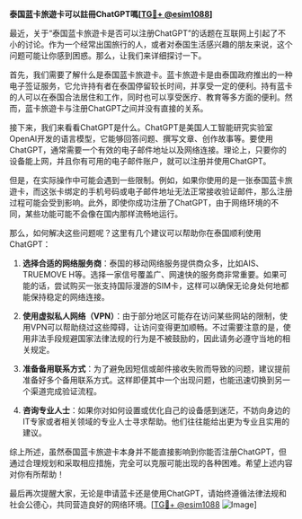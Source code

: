 **泰国蓝卡旅遊卡可以註冊ChatGPT嗎[[TG💪+ @esim1088](https://t.me/s/esim1088)]**

最近，关于“泰国蓝卡旅遊卡是否可以注册ChatGPT”的话题在互联网上引起了不小的讨论。作为一个经常出国旅行的人，或者对泰国生活感兴趣的朋友来说，这个问题可能让你感到困惑。那么，让我们来详细探讨一下。

首先，我们需要了解什么是泰国蓝卡旅遊卡。蓝卡旅遊卡是由泰国政府推出的一种电子签证服务，它允许持有者在泰国停留较长时间，并享受一定的便利。持有蓝卡的人可以在泰国合法居住和工作，同时也可以享受医疗、教育等多方面的便利。然而，蓝卡旅遊卡与注册ChatGPT之间并没有直接的关系。

接下来，我们来看看ChatGPT是什么。ChatGPT是美国人工智能研究实验室OpenAI开发的语言模型，它能够回答问题、撰写文章、创作故事等。要使用ChatGPT，通常需要一个有效的电子邮件地址以及网络连接。理论上，只要你的设备能上网，并且你有可用的电子邮件账户，就可以注册并使用ChatGPT。

但是，在实际操作中可能会遇到一些限制。例如，如果你使用的是一张泰国蓝卡旅遊卡，而这张卡绑定的手机号码或电子邮件地址无法正常接收验证邮件，那么注册过程可能会受到影响。此外，即使你成功注册了ChatGPT，由于网络环境的不同，某些功能可能不会像在国内那样流畅地运行。

那么，如何解决这些问题呢？这里有几个建议可以帮助你在泰国顺利使用ChatGPT：

1. **选择合适的网络服务商**：泰国的移动网络服务提供商众多，比如AIS、TRUEMOVE H等。选择一家信号覆盖广、网速快的服务商非常重要。如果可能的话，尝试购买一张支持国际漫游的SIM卡，这样可以确保无论身处何地都能保持稳定的网络连接。

2. **使用虚拟私人网络（VPN）**：由于部分地区可能存在访问某些网站的限制，使用VPN可以帮助绕过这些障碍，让访问变得更加顺畅。不过需要注意的是，使用非法手段规避国家法律法规的行为是不被鼓励的，因此请务必遵守当地的相关规定。

3. **准备备用联系方式**：为了避免因短信或邮件接收失败而导致的问题，建议提前准备好多个备用联系方式。这样即便其中一个出现问题，也能迅速切换到另一个渠道完成验证流程。

4. **咨询专业人士**：如果你对如何设置或优化自己的设备感到迷茫，不妨向身边的IT专家或者相关领域的专业人士寻求帮助。他们往往能给出更为专业且实用的建议。

综上所述，虽然泰国蓝卡旅遊卡本身并不能直接影响到你能否注册ChatGPT，但通过合理规划和采取相应措施，完全可以克服可能出现的各种困难。希望上述内容对你有所帮助！

最后再次提醒大家，无论是申请蓝卡还是使用ChatGPT，请始终遵循法律法规和社会公德心，共同营造良好的网络环境。[[TG💪+ @esim1088](https://t.me/s/esim1088) ![Image](https://i.postimg.cc/4NQfJmqS/Snipaste-2025-05-13-00-14-12.png)]